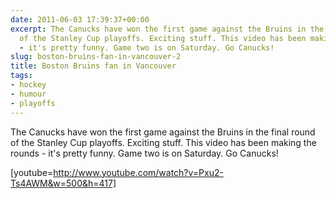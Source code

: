 ```yaml
---
date: 2011-06-03 17:39:37+00:00
excerpt: The Canucks have won the first game against the Bruins in the final round
  of the Stanley Cup playoffs. Exciting stuff. This video has been making the rounds
  - it's pretty funny. Game two is on Saturday. Go Canucks!
slug: boston-bruins-fan-in-vancouver-2
title: Boston Bruins fan in Vancouver
tags:
- hockey
- humour
- playoffs
---
```


The Canucks have won the first game against the Bruins in the final round of the Stanley Cup playoffs. Exciting stuff. This video has been making the rounds - it's pretty funny. Game two is on Saturday. Go Canucks!

[youtube=http://www.youtube.com/watch?v=Pxu2-Ts4AWM&w=500&h=417] 
